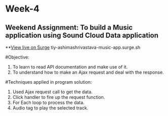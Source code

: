 # Week-4
## Weekend Assignment: To build a Music application using Sound Cloud Data application

**[View live on Surge](https://tiy-ashimashrivastava-music-app.surge.sh
)
tiy-ashimashrivastava-music-app.surge.sh


#Objective:
  1. To learn to read API documentation and make use of it.
  2. To  understand how to make  an Ajax request and deal with the response.

#Techniques applied in program solution:
  1. Used Ajax request call to get the data.
  2. Click handler to fire up the request function.
  3. For Each loop to process the data.
  4. Audio tag to play the selected track.
